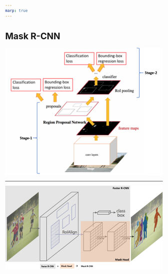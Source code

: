 ```yaml
---
marp: true
---
```


# Mask R-CNN
![alt text](/assets/images/mask_r_cnn/mask_rcnn.png "Mask R-CNN")

--- 

![alt text](/assets/images/mask_r_cnn/mask_rcnn_2.png "Mask R-CNN")
